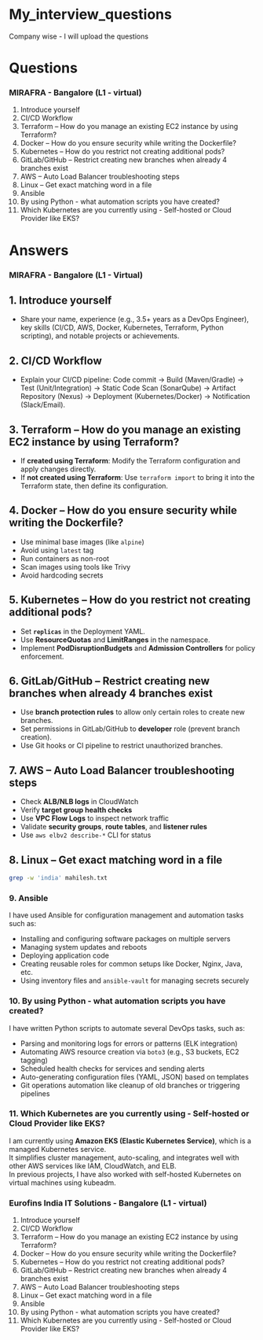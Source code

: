 # My_interview_questions
Company wise - I will upload the questions

# Questions
### MIRAFRA - Bangalore (L1 - virtual)

1. Introduce yourself
2. CI/CD Workflow
3. Terraform – How do you manage an existing EC2 instance by using Terraform?
4. Docker – How do you ensure security while writing the Dockerfile?
5. Kubernetes – How do you restrict not creating additional pods?
6. GitLab/GitHub – Restrict creating new branches when already 4 branches exist
7. AWS – Auto Load Balancer troubleshooting steps
8. Linux – Get exact matching word in a file
9. Ansible
10. By using Python - what automation scripts you have created?
11. Which Kubernetes are you currently using - Self-hosted or Cloud Provider like EKS?


# Answers

### MIRAFRA - Bangalore (L1 - Virtual) 

## 1. Introduce yourself
- Share your name, experience (e.g., 3.5+ years as a DevOps Engineer), key skills (CI/CD, AWS, Docker, Kubernetes, Terraform, Python scripting), and notable projects or achievements.

## 2. CI/CD Workflow
- Explain your CI/CD pipeline: Code commit → Build (Maven/Gradle) → Test (Unit/Integration) → Static Code Scan (SonarQube) → Artifact Repository (Nexus) → Deployment (Kubernetes/Docker) → Notification (Slack/Email).

## 3. Terraform – How do you manage an existing EC2 instance by using Terraform?
- If **created using Terraform**: Modify the Terraform configuration and apply changes directly.
- If **not created using Terraform**: Use `terraform import` to bring it into the Terraform state, then define its configuration.

## 4. Docker – How do you ensure security while writing the Dockerfile?
- Use minimal base images (like `alpine`)
- Avoid using `latest` tag
- Run containers as non-root
- Scan images using tools like Trivy
- Avoid hardcoding secrets

## 5. Kubernetes – How do you restrict not creating additional pods?
- Set **`replicas`** in the Deployment YAML.
- Use **ResourceQuotas** and **LimitRanges** in the namespace.
- Implement **PodDisruptionBudgets** and **Admission Controllers** for policy enforcement.

## 6. GitLab/GitHub – Restrict creating new branches when already 4 branches exist
- Use **branch protection rules** to allow only certain roles to create new branches.
- Set permissions in GitLab/GitHub to **developer** role (prevent branch creation).
- Use Git hooks or CI pipeline to restrict unauthorized branches.

## 7. AWS – Auto Load Balancer troubleshooting steps
- Check **ALB/NLB logs** in CloudWatch
- Verify **target group health checks**
- Use **VPC Flow Logs** to inspect network traffic
- Validate **security groups**, **route tables**, and **listener rules**
- Use `aws elbv2 describe-*` CLI for status

## 8. Linux – Get exact matching word in a file
```bash
grep -w 'india' mahilesh.txt
```
    
### 9. Ansible  
I have used Ansible for configuration management and automation tasks such as:  
- Installing and configuring software packages on multiple servers  
- Managing system updates and reboots  
- Deploying application code  
- Creating reusable roles for common setups like Docker, Nginx, Java, etc.  
- Using inventory files and `ansible-vault` for managing secrets securely

### 10. By using Python - what automation scripts you have created?  
I have written Python scripts to automate several DevOps tasks, such as:  
- Parsing and monitoring logs for errors or patterns (ELK integration)  
- Automating AWS resource creation via `boto3` (e.g., S3 buckets, EC2 tagging)  
- Scheduled health checks for services and sending alerts  
- Auto-generating configuration files (YAML, JSON) based on templates  
- Git operations automation like cleanup of old branches or triggering pipelines

### 11. Which Kubernetes are you currently using - Self-hosted or Cloud Provider like EKS?  
I am currently using **Amazon EKS (Elastic Kubernetes Service)**, which is a managed Kubernetes service.  
It simplifies cluster management, auto-scaling, and integrates well with other AWS services like IAM, CloudWatch, and ELB.  
In previous projects, I have also worked with self-hosted Kubernetes on virtual machines using kubeadm.

### Eurofins India IT Solutions - Bangalore (L1 - virtual)

1. Introduce yourself
2. CI/CD Workflow
3. Terraform – How do you manage an existing EC2 instance by using Terraform?
4. Docker – How do you ensure security while writing the Dockerfile?
5. Kubernetes – How do you restrict not creating additional pods?
6. GitLab/GitHub – Restrict creating new branches when already 4 branches exist
7. AWS – Auto Load Balancer troubleshooting steps
8. Linux – Get exact matching word in a file
9. Ansible
10. By using Python - what automation scripts you have created?
11. Which Kubernetes are you currently using - Self-hosted or Cloud Provider like EKS?

